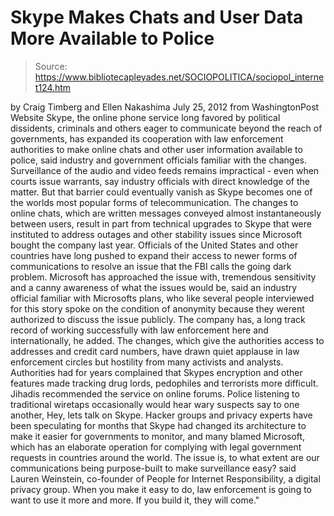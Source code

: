 # Skype Makes Chats and User Data More Available to Police

> Source: https://www.bibliotecapleyades.net/SOCIOPOLITICA/sociopol_internet124.htm

by Craig Timberg and Ellen Nakashima
July 25, 2012
from
WashingtonPost
Website
Skype, the online phone service long favored by political dissidents,
criminals and others eager to communicate beyond the reach of governments,
has expanded its cooperation with law enforcement authorities to make online
chats and other user information available to police, said industry and
government officials familiar with the changes.
Surveillance of the audio and video feeds remains impractical - even when
courts issue warrants, say industry officials with direct knowledge of the
matter. But that barrier could eventually vanish as Skype becomes one of the
worlds most popular forms of telecommunication.
The changes to online chats, which are written messages conveyed almost
instantaneously between users, result in part from technical upgrades to
Skype that were instituted to address outages and other stability issues
since Microsoft bought the company last year. Officials of the United States
and other countries have long pushed to expand their access to newer forms
of communications to resolve an issue that the FBI calls the going dark
problem.
Microsoft has approached the issue with,
tremendous sensitivity and a canny
awareness of what the issues would be, said an industry official
familiar with Microsofts plans, who like several people interviewed for
this story spoke on the condition of anonymity because they werent
authorized to discuss the issue publicly.
The company has,
a long track record of working successfully
with law enforcement here and internationally, he added.
The changes, which give the authorities access
to addresses and credit card numbers, have drawn quiet applause in law
enforcement circles but hostility from many activists and analysts.
Authorities had for years complained that Skypes encryption and other
features made tracking drug lords, pedophiles and terrorists more difficult.
Jihadis recommended the service on online forums.
Police listening to traditional wiretaps
occasionally would hear wary suspects say to one another,
Hey, lets talk on Skype.
Hacker groups and privacy experts have been
speculating for months that Skype had changed its architecture to make it
easier for governments to monitor, and many blamed Microsoft, which has an
elaborate operation for complying with legal government requests in
countries around the world.
The issue is, to what extent are our
communications being purpose-built to make surveillance easy? said
Lauren Weinstein, co-founder of People for Internet Responsibility, a
digital privacy group.
When you make it easy to do, law
enforcement is going to want to use it more and more. If you build it,
they will come."
